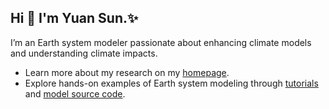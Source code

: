 ## Hi 👋 I'm Yuan Sun.✨

I’m an Earth system modeler passionate about enhancing climate models and understanding climate impacts. 

- Learn more about my research on my [homepage](https://yuansun-uom.github.io/).
- Explore hands-on examples of Earth system modeling through [tutorials](https://yuansun-uom.github.io/esm-dev/) and [model source code](https://github.com/YuanSun-UoM/esm-dev_code).
